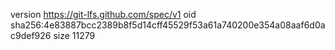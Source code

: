 version https://git-lfs.github.com/spec/v1
oid sha256:4e83887bcc2389b8f5d14cff45529f53a61a740200e354a08aaf6d0ac9def926
size 11279
